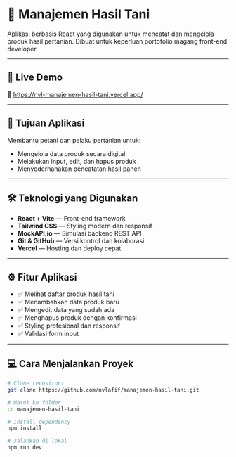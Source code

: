# 🌾 Manajemen Hasil Tani

Aplikasi berbasis React yang digunakan untuk mencatat dan mengelola produk hasil pertanian. Dibuat untuk keperluan portofolio magang front-end developer.

---

## 🚀 Live Demo

🔗 https://nvl-manajemen-hasil-tani.vercel.app/

---

## 🎯 Tujuan Aplikasi

Membantu petani dan pelaku pertanian untuk:
- Mengelola data produk secara digital
- Melakukan input, edit, dan hapus produk
- Menyederhanakan pencatatan hasil panen

---

## 🛠️ Teknologi yang Digunakan

- **React + Vite** — Front-end framework
- **Tailwind CSS** — Styling modern dan responsif
- **MockAPI.io** — Simulasi backend REST API
- **Git & GitHub** — Versi kontrol dan kolaborasi
- **Vercel** — Hosting dan deploy cepat

---

## ⚙️ Fitur Aplikasi

- ✅ Melihat daftar produk hasil tani
- ✅ Menambahkan data produk baru
- ✅ Mengedit data yang sudah ada
- ✅ Menghapus produk dengan konfirmasi
- ✅ Styling profesional dan responsif
- ✅ Validasi form input

---

## 💻 Cara Menjalankan Proyek

```bash
# Clone repositori
git clone https://github.com/nvlafif/manajemen-hasil-tani.git

# Masuk ke folder
cd manajemen-hasil-tani

# Install dependency
npm install

# Jalankan di lokal
npm run dev

